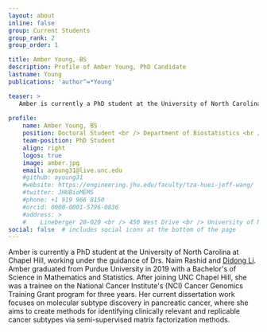 ```yaml
---
layout: about
inline: false
group: Current Students
group_rank: 2
group_order: 1

title: Amber Young, BS
description: Profile of Amber Young, PhD Candidate
lastname: Young
publications: 'author^=*Young'

teaser: >
   Amber is currently a PhD student at the University of North Carolina at Chapel Hill, working under the guidance of Drs. Naim Rashid and [Didong Li](https://sites.google.com/view/didongli/). Amber graduated from Purdue University in 2019 with a Bachelor's of Science in Mathematics and Statistics.
   
profile:
    name: Amber Young, BS
    position: Doctoral Student <br /> Department of Biostatistics <br /> Gillings School of Global Public Health
    team-position: PhD Student
    align: right 
    logos: true
    image: amber.jpg
    email: ayoung31@live.unc.edu
    #github: ayoung31
    #website: https://engineering.jhu.edu/faculty/tza-huei-jeff-wang/
    #twitter: JHUBioMEMS
    #phone: +1 919 966 8150
    #orcid: 0000-0001-5796-0836
    #address: >
    #    Lineberger 20-020 <br /> 450 West Drive <br /> University of North Carolina at Chapel Hill <br />Chapel Hill, NC, 27599
social: false  # includes social icons at the bottom of the page        
---
```


Amber is currently a PhD student at the University of North Carolina at Chapel Hill, working under the guidance of Drs. Naim Rashid and [Didong Li](https://sites.google.com/view/didongli/). Amber graduated from Purdue University in 2019 with a Bachelor's of Science in Mathematics and Statistics. After joining UNC Chapel Hill, she was a trainee on the National Cancer Institute's (NCI) Cancer Genomics Training Grant program for three years. Her current dissertation work focuses on molecular subtype discovery in pancreatic cancer, where she aims to create methods for identifying clinically relevant and replicable cancer subtypes via semi-supervised matrix factorization methods.
